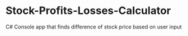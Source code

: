 # Stock-Profits-Losses-Calculator
C# Console app that finds difference of stock price based on user input
